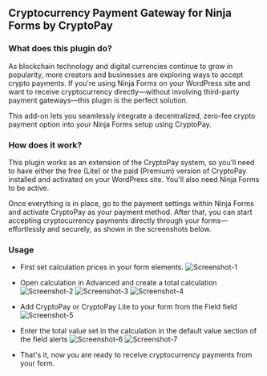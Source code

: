 ## Cryptocurrency Payment Gateway for Ninja Forms by CryptoPay

### What does this plugin do?

As blockchain technology and digital currencies continue to grow in popularity, more creators and businesses are exploring ways to accept crypto payments. If you're using Ninja Forms on your WordPress site and want to receive cryptocurrency directly—without involving third-party payment gateways—this plugin is the perfect solution.

This add-on lets you seamlessly integrate a decentralized, zero-fee crypto payment option into your Ninja Forms setup using CryptoPay.

### How does it work?

This plugin works as an extension of the CryptoPay system, so you’ll need to have either the free (Lite) or the paid (Premium) version of CryptoPay installed and activated on your WordPress site. You'll also need Ninja Forms to be active.

Once everything is in place, go to the payment settings within Ninja Forms and activate CryptoPay as your payment method. After that, you can start accepting cryptocurrency payments directly through your forms—effortlessly and securely, as shown in the screenshots below.

### Usage

* First set calculation prices in your form elements.
![Screenshot-1](https://i.ibb.co/YN8xmsY/Screenshot-1.png)

* Open calculation in Advanced and create a total calculation
![Screenshot-2](https://i.ibb.co/tQjb81g/Screenshot-2.png)
![Screenshot-3](https://i.ibb.co/c10Ddbs/Screenshot-3.png)
![Screenshot-4](https://i.ibb.co/WkmprTM/Screenshot-4.png)

* Add CryptoPay or CryptoPay Lite to your form from the Field field
![Screenshot-5](https://i.ibb.co/CJzZKfz/Screenshot-5.png)

* Enter the total value set in the calculation in the default value section of the field alerts
![Screenshot-6](https://i.ibb.co/Bq47ymD/Screenshot-6.png)
![Screenshot-7](https://i.ibb.co/KXmjLsw/Screenshot-7.png)

* That's it, now you are ready to receive cryptocurrency payments from your form.
